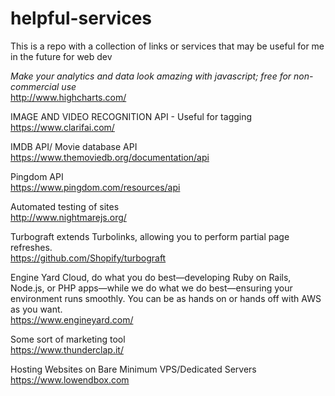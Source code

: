 # helpful-services
This is a repo with a collection of links or services that may be useful for me in the future for web dev 

_Make your analytics and data look amazing with javascript; free for non-commercial use_  
http://www.highcharts.com/  

IMAGE AND VIDEO RECOGNITION API - Useful for tagging  
https://www.clarifai.com/  

IMDB API/ Movie database API  
https://www.themoviedb.org/documentation/api  

Pingdom API  
https://www.pingdom.com/resources/api  

Automated testing of sites  
http://www.nightmarejs.org/  

Turbograft extends Turbolinks, allowing you to perform partial page refreshes.  
https://github.com/Shopify/turbograft  

Engine Yard Cloud, do what you do best—developing Ruby on Rails, Node.js, or PHP apps—while we do what we do best—ensuring your environment runs smoothly. You can be as hands on or hands off with AWS as you want.  
https://www.engineyard.com/  

Some sort of marketing tool  
https://www.thunderclap.it/  

Hosting Websites on Bare Minimum VPS/Dedicated Servers  
https://www.lowendbox.com  
